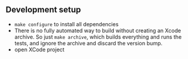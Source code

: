 
## Development setup

* `make configure` to install all dependencies
* There is no fully automated way to build without creating an Xcode archive. So just `make archive`, which builds everything and runs the tests, and ignore the archive and discard the version bump.
* open XCode project

